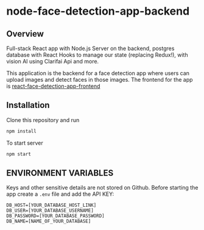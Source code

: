 # node-face-detection-app-backend

## Overview

Full-stack React app with Node.js Server on the backend, postgres database with React
Hooks to manage our state (replacing Redux!), with vision AI using Clarifai Api and more.

This application is the backend for a face detection app where users can upload images and detect faces in those
images. The frontend for the app is [react-face-detection-app-frontend](https://github.com/heminjohnson/react-face-detection-app-frontend)

## Installation

Clone this repository and run

```javascript
npm install
```

To start server

```javascript
npm start
```

## ENVIRONMENT VARIABLES

Keys and other sensitive details are not stored on Github. Before starting the app create a `.env` file and add the API KEY:

`DB_HOST=[YOUR_DATABASE_HOST_LINK]`<br/>
`DB_USER=[YOUR_DATABASE_USERNAME]`<br/>
`DB_PASSWORD=[YOUR_DATABASE_PASSWORD]`<br/>
`DB_NAME=[NAME_OF_YOUR_DATABASE]`
